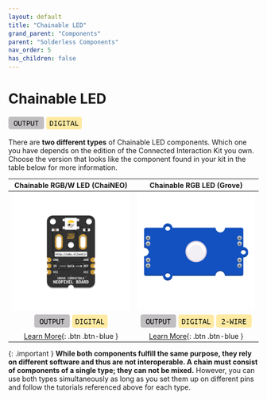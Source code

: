 ```yaml
---
layout: default
title: "Chainable LED"
grand_parent: "Components"
parent: "Solderless Components"
nav_order: 5
has_children: false
---
```


# Chainable LED

<a href="../../glossary/glossary"><img src="../../glossary/assets/output.png" alt="Output" width="72"/></a> <a href="../../glossary/glossary"><img src="../../glossary/assets/digital.png" alt="Digital" width="72"/></a>

There are **two different types** of Chainable LED components. Which one you have depends on the edition of the Connected Interaction Kit you own. Choose the version that looks like the component found in your kit in the table below for more information. 


|                Chainable RGB/W LED (ChaiNEO)                 |                  Chainable RGB LED (Grove)                   |
| :----------------------------------------------------------: | :----------------------------------------------------------: |
| <img src="assets/ChaiNEO-RGBW.png" alt="Chainable RGB LED" width="250"/> | <img src="assets/Grove-Chainable-LED-2.0.png" alt="Chainable RGB LED" width="250"/> |
| <a href="../../glossary/glossary"><img src="../../glossary/assets/output.png" alt="Output" width="72"/></a> <a href="../../glossary/glossary"><img src="../../glossary/assets/digital.png" alt="Digital" width="72"/></a> | <a href="../../glossary/glossary"><img src="../../glossary/assets/output.png" alt="Output" width="72"/></a> <a href="../../glossary/glossary"><img src="../../glossary/assets/digital.png" alt="Digital" width="72"/></a> <a href="../../glossary/glossary"><img src="../../glossary/assets/2wire.png" alt="Two Wire" width="72"/></a> |
|    [Learn More](chainable-led-chaineo){: .btn .btn-blue }    |     [Learn More](chainable-led-p9813){: .btn .btn-blue }     |

{: .important }
**While both components fulfill the same purpose, they rely on different software and thus are not interoperable. A chain must consist of components of a single type; they can not be mixed.** However, you can use both types simultaneously as long as you set them up on different pins and follow the tutorials referenced above for each type. 
